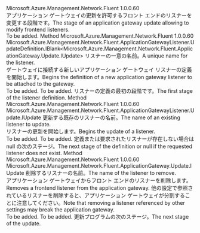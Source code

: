 <Type Name="IWithListener" FullName="Microsoft.Azure.Management.Network.Fluent.ApplicationGateway.Update.IWithListener">
  <TypeSignature Language="C#" Value="public interface IWithListener" />
  <TypeSignature Language="ILAsm" Value=".class public interface auto ansi abstract IWithListener" />
  <TypeSignature Language="DocId" Value="T:Microsoft.Azure.Management.Network.Fluent.ApplicationGateway.Update.IWithListener" />
  <TypeSignature Language="VB.NET" Value="Public Interface IWithListener" />
  <TypeSignature Language="F#" Value="type IWithListener = interface" />
  <AssemblyInfo>
    <AssemblyName>Microsoft.Azure.Management.Network.Fluent</AssemblyName>
    <AssemblyVersion>1.0.0.60</AssemblyVersion>
  </AssemblyInfo>
  <Interfaces />
  <Docs>
    <summary>
            <span data-ttu-id="cff9a-101">アプリケーション ゲートウェイの更新を許可するフロント エンドのリスナーを変更する段階です。</span><span class="sxs-lookup"><span data-stu-id="cff9a-101">The stage of an application gateway update allowing to modify frontend listeners.</span></span>
            </summary>
    <remarks>To be added.</remarks>
  </Docs>
  <Members>
    <Member MemberName="DefineListener">
      <MemberSignature Language="C#" Value="public Microsoft.Azure.Management.Network.Fluent.ApplicationGatewayListener.UpdateDefinition.IBlank&lt;Microsoft.Azure.Management.Network.Fluent.ApplicationGateway.Update.IUpdate&gt; DefineListener (string name);" />
      <MemberSignature Language="ILAsm" Value=".method public hidebysig newslot virtual instance class Microsoft.Azure.Management.Network.Fluent.ApplicationGatewayListener.UpdateDefinition.IBlank`1&lt;class Microsoft.Azure.Management.Network.Fluent.ApplicationGateway.Update.IUpdate&gt; DefineListener(string name) cil managed" />
      <MemberSignature Language="DocId" Value="M:Microsoft.Azure.Management.Network.Fluent.ApplicationGateway.Update.IWithListener.DefineListener(System.String)" />
      <MemberSignature Language="VB.NET" Value="Public Function DefineListener (name As String) As IBlank(Of IUpdate)" />
      <MemberSignature Language="F#" Value="abstract member DefineListener : string -&gt; Microsoft.Azure.Management.Network.Fluent.ApplicationGatewayListener.UpdateDefinition.IBlank&lt;Microsoft.Azure.Management.Network.Fluent.ApplicationGateway.Update.IUpdate&gt;" Usage="iWithListener.DefineListener name" />
      <MemberType>Method</MemberType>
      <AssemblyInfo>
        <AssemblyName>Microsoft.Azure.Management.Network.Fluent</AssemblyName>
        <AssemblyVersion>1.0.0.60</AssemblyVersion>
      </AssemblyInfo>
      <ReturnValue>
        <ReturnType>Microsoft.Azure.Management.Network.Fluent.ApplicationGatewayListener.UpdateDefinition.IBlank&lt;Microsoft.Azure.Management.Network.Fluent.ApplicationGateway.Update.IUpdate&gt;</ReturnType>
      </ReturnValue>
      <Parameters>
        <Parameter Name="name" Type="System.String" />
      </Parameters>
      <Docs>
        <param name="name"><span data-ttu-id="cff9a-102">リスナーの一意の名前。</span><span class="sxs-lookup"><span data-stu-id="cff9a-102">A unique name for the listener.</span></span></param>
        <summary>
            <span data-ttu-id="cff9a-103">ゲートウェイに接続する新しいアプリケーション ゲートウェイ リスナーの定義を開始します。</span><span class="sxs-lookup"><span data-stu-id="cff9a-103">Begins the definition of a new application gateway listener to be attached to the gateway.</span></span>
            </summary>
        <returns>To be added.</returns>
        <remarks>To be added.</remarks>
        <return><span data-ttu-id="cff9a-104">リスナーの定義の最初の段階です。</span><span class="sxs-lookup"><span data-stu-id="cff9a-104">The first stage of the listener definition.</span></span></return>
      </Docs>
    </Member>
    <Member MemberName="UpdateListener">
      <MemberSignature Language="C#" Value="public Microsoft.Azure.Management.Network.Fluent.ApplicationGatewayListener.Update.IUpdate UpdateListener (string name);" />
      <MemberSignature Language="ILAsm" Value=".method public hidebysig newslot virtual instance class Microsoft.Azure.Management.Network.Fluent.ApplicationGatewayListener.Update.IUpdate UpdateListener(string name) cil managed" />
      <MemberSignature Language="DocId" Value="M:Microsoft.Azure.Management.Network.Fluent.ApplicationGateway.Update.IWithListener.UpdateListener(System.String)" />
      <MemberSignature Language="VB.NET" Value="Public Function UpdateListener (name As String) As IUpdate" />
      <MemberSignature Language="F#" Value="abstract member UpdateListener : string -&gt; Microsoft.Azure.Management.Network.Fluent.ApplicationGatewayListener.Update.IUpdate" Usage="iWithListener.UpdateListener name" />
      <MemberType>Method</MemberType>
      <AssemblyInfo>
        <AssemblyName>Microsoft.Azure.Management.Network.Fluent</AssemblyName>
        <AssemblyVersion>1.0.0.60</AssemblyVersion>
      </AssemblyInfo>
      <ReturnValue>
        <ReturnType>Microsoft.Azure.Management.Network.Fluent.ApplicationGatewayListener.Update.IUpdate</ReturnType>
      </ReturnValue>
      <Parameters>
        <Parameter Name="name" Type="System.String" />
      </Parameters>
      <Docs>
        <param name="name"><span data-ttu-id="cff9a-105">更新する既存のリスナーの名前。</span><span class="sxs-lookup"><span data-stu-id="cff9a-105">The name of an existing listener to update.</span></span></param>
        <summary>
            <span data-ttu-id="cff9a-106">リスナーの更新を開始します。</span><span class="sxs-lookup"><span data-stu-id="cff9a-106">Begins the update of a listener.</span></span>
            </summary>
        <returns>To be added.</returns>
        <remarks>To be added.</remarks>
        <return><span data-ttu-id="cff9a-107">定義または要求されたリスナーが存在しない場合は null の次のステージ。</span><span class="sxs-lookup"><span data-stu-id="cff9a-107">The next stage of the definition or null if the requested listener does not exist.</span></span></return>
      </Docs>
    </Member>
    <Member MemberName="WithoutListener">
      <MemberSignature Language="C#" Value="public Microsoft.Azure.Management.Network.Fluent.ApplicationGateway.Update.IUpdate WithoutListener (string name);" />
      <MemberSignature Language="ILAsm" Value=".method public hidebysig newslot virtual instance class Microsoft.Azure.Management.Network.Fluent.ApplicationGateway.Update.IUpdate WithoutListener(string name) cil managed" />
      <MemberSignature Language="DocId" Value="M:Microsoft.Azure.Management.Network.Fluent.ApplicationGateway.Update.IWithListener.WithoutListener(System.String)" />
      <MemberSignature Language="VB.NET" Value="Public Function WithoutListener (name As String) As IUpdate" />
      <MemberSignature Language="F#" Value="abstract member WithoutListener : string -&gt; Microsoft.Azure.Management.Network.Fluent.ApplicationGateway.Update.IUpdate" Usage="iWithListener.WithoutListener name" />
      <MemberType>Method</MemberType>
      <AssemblyInfo>
        <AssemblyName>Microsoft.Azure.Management.Network.Fluent</AssemblyName>
        <AssemblyVersion>1.0.0.60</AssemblyVersion>
      </AssemblyInfo>
      <ReturnValue>
        <ReturnType>Microsoft.Azure.Management.Network.Fluent.ApplicationGateway.Update.IUpdate</ReturnType>
      </ReturnValue>
      <Parameters>
        <Parameter Name="name" Type="System.String" />
      </Parameters>
      <Docs>
        <param name="name"><span data-ttu-id="cff9a-108">削除するリスナーの名前。</span><span class="sxs-lookup"><span data-stu-id="cff9a-108">The name of the listener to remove.</span></span></param>
        <summary>
            <span data-ttu-id="cff9a-109">アプリケーション ゲートウェイからフロント エンドのリスナーを削除します。</span><span class="sxs-lookup"><span data-stu-id="cff9a-109">Removes a frontend listener from the application gateway.</span></span>
            <span data-ttu-id="cff9a-110">他の設定で参照されているリスナーを削除すると、アプリケーション ゲートウェイが分割することに注意してください。</span><span class="sxs-lookup"><span data-stu-id="cff9a-110">Note that removing a listener referenced by other settings may break the application gateway.</span></span>
            </summary>
        <returns>To be added.</returns>
        <remarks>To be added.</remarks>
        <return><span data-ttu-id="cff9a-111">更新プログラムの次のステージ。</span><span class="sxs-lookup"><span data-stu-id="cff9a-111">The next stage of the update.</span></span></return>
      </Docs>
    </Member>
  </Members>
</Type>
